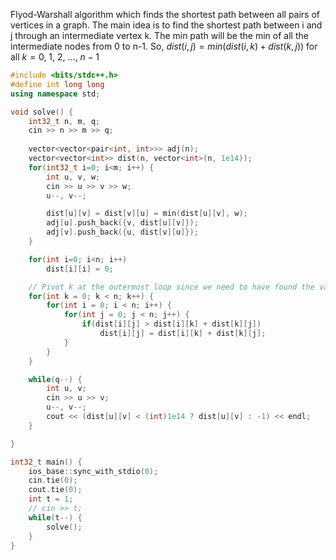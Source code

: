 Flyod-Warshall algorithm which finds the shortest path between all pairs of vertices in a graph. The main idea is to find the shortest path between i and j through an intermediate vertex k. The min path will be the min of all the intermediate nodes from 0 to n-1. So, $dist(i, j) = min(dist(i, k) + dist(k, j))$ for all $k = 0,\ 1,\ 2,\ \dots,\ n-1$

```cpp
#include <bits/stdc++.h>
#define int long long
using namespace std;

void solve() {
    int32_t n, m, q;
    cin >> n >> m >> q;
    
    vector<vector<pair<int, int>>> adj(n);
    vector<vector<int>> dist(n, vector<int>(n, 1e14));
    for(int32_t i=0; i<m; i++) {
        int u, v, w;
        cin >> u >> v >> w;
        u--, v--;

        dist[u][v] = dist[v][u] = min(dist[u][v], w);
        adj[u].push_back({v, dist[u][v]});
        adj[v].push_back({u, dist[v][u]});
    }

    for(int i=0; i<n; i++)
        dist[i][i] = 0;

	// Pivot k at the outermost loop since we need to have found the values from 0 to k - 1 before calculating through k.
    for(int k = 0; k < n; k++) {
        for(int i = 0; i < n; i++) {
            for(int j = 0; j < n; j++) {
                if(dist[i][j] > dist[i][k] + dist[k][j])
                    dist[i][j] = dist[i][k] + dist[k][j];
            }
        }
    }

    while(q--) {
        int u, v;
        cin >> u >> v;
        u--, v--;
        cout << (dist[u][v] < (int)1e14 ? dist[u][v] : -1) << endl; 
    }

}

int32_t main() {
    ios_base::sync_with_stdio(0);
    cin.tie(0);
    cout.tie(0);
    int t = 1;
    // cin >> t;
    while(t--) {
        solve();
    }
}
```